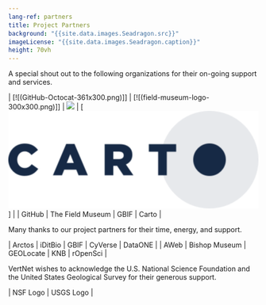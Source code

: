 ```yaml
---
lang-ref: partners
title: Project Partners
background: "{{site.data.images.Seadragon.src}}"
imageLicense: "{{site.data.images.Seadragon.caption}}"
height: 70vh
---
```


A special shout out to the following organizations for their on-going support and services.

| [![(GitHub-Octocat-361x300.png)]] | [![(field-museum-logo-300x300.png)]] | ![](/assets/GBIF-2015-300x199.png) | [![](/assets/images/CARTO-logo-positive-767x300.png)] |
| GitHub | The Field Museum | GBIF | Carto |


Many thanks to our project partners for their time, energy, and support.

| Arctos | iDitBio | GBIF | CyVerse | DataONE |
| AWeb | Bishop Museum | GEOLocate | KNB | rOpenSci |

VertNet wishes to acknowledge the U.S. National Science Foundation and the United States Geological Survey for their generous support.

| NSF Logo | USGS Logo |
